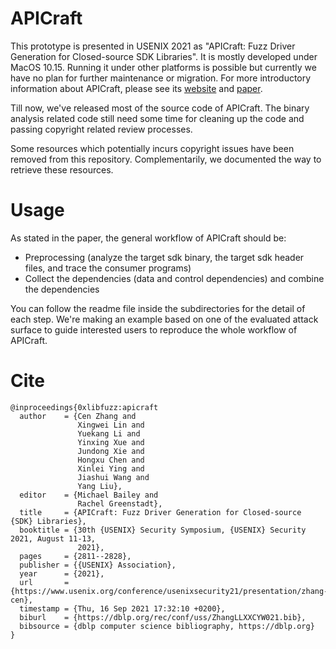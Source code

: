 # APICraft

This prototype is presented in USENIX 2021 as "APICraft: Fuzz Driver Generation for Closed-source SDK Libraries".
It is mostly developed under MacOS 10.15.
Running it under other platforms is possible but currently we have no plan for further maintenance or migration.
For more introductory information about APICraft, please see its [website](https://sites.google.com/view/0xlib-harness) and [paper](https://www.usenix.org/conference/usenixsecurity21/presentation/zhang-cen).

Till now, we've released most of the source code of APICraft.
The binary analysis related code still need some time for cleaning up the code and passing copyright related review processes.

Some resources which potentially incurs copyright issues have been removed from this repository.
Complementarily, we documented the way to retrieve these resources.

# Usage

As stated in the paper, the general workflow of APICraft should be:

- Preprocessing (analyze the target sdk binary, the target sdk header files, and trace the consumer programs)
- Collect the dependencies (data and control dependencies) and combine the dependencies

You can follow the readme file inside the subdirectories for the detail of each step.
We're making an example based on one of the evaluated attack surface to guide interested users to reproduce the whole workflow of APICraft.

# Cite

```
@inproceedings{0xlibfuzz:apicraft
  author    = {Cen Zhang and
               Xingwei Lin and
               Yuekang Li and
               Yinxing Xue and
               Jundong Xie and
               Hongxu Chen and
               Xinlei Ying and
               Jiashui Wang and
               Yang Liu},
  editor    = {Michael Bailey and
               Rachel Greenstadt},
  title     = {APICraft: Fuzz Driver Generation for Closed-source {SDK} Libraries},
  booktitle = {30th {USENIX} Security Symposium, {USENIX} Security 2021, August 11-13,
               2021},
  pages     = {2811--2828},
  publisher = {{USENIX} Association},
  year      = {2021},
  url       = {https://www.usenix.org/conference/usenixsecurity21/presentation/zhang-cen},
  timestamp = {Thu, 16 Sep 2021 17:32:10 +0200},
  biburl    = {https://dblp.org/rec/conf/uss/ZhangLLXXCYW021.bib},
  bibsource = {dblp computer science bibliography, https://dblp.org}
}
```
